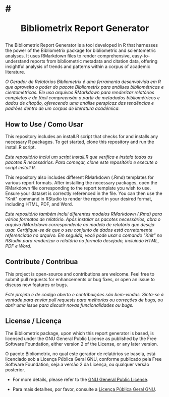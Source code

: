 # # <p align="center">Bibliometrix Report Generator</p>

The Bibliometrix Report Generator is a tool developed in R that harnesses the power of the Bibliometrix package for bibliometric and scientometric analyses. It uses RMarkdown files to render comprehensive, easy-to-understand reports from bibliometric metadata and citation data, offering insightful analysis of trends and patterns within a corpus of academic literature.

*O Gerador de Relatórios Bibliometrix é uma ferramenta desenvolvida em R que aproveita o poder do pacote Bibliometrix para análises bibliométricas e cientométricas. Ele usa arquivos RMarkdown para renderizar relatórios completos e de fácil compreensão a partir de metadados bibliométricos e dados de citação, oferecendo uma análise perspicaz das tendências e padrões dentro de um corpus de literatura acadêmica.*

## How to Use / Como Usar

This repository includes an install.R script that checks for and installs any necessary R packages. To get started, clone this repository and run the install.R script.

*Este repositório inclui um script install.R que verifica e instala todos os pacotes R necessários. Para começar, clone este repositório e execute o script install.R.*

This repository also includes different RMarkdown (.Rmd) templates for various report formats. After installing the necessary packages, open the RMarkdown file corresponding to the report template you wish to use. Ensure your dataset is correctly referenced in the file. You can then use the "Knit" command in RStudio to render the report in your desired format, including HTML, PDF, and Word.

*Este repositório também inclui diferentes modelos RMarkdown (.Rmd) para vários formatos de relatório. Após instalar os pacotes necessários, abra o arquivo RMarkdown correspondente ao modelo de relatório que deseja usar. Certifique-se de que o seu conjunto de dados está corretamente referenciado no arquivo. Em seguida, você pode usar o comando "Knit" no RStudio para renderizar o relatório no formato desejado, incluindo HTML, PDF e Word.*

## Contribute / Contribua

This project is open-source and contributions are welcome. Feel free to submit pull requests for enhancements or bug fixes, or open an issue to discuss new features or bugs.

*Este projeto é de código aberto e contribuições são bem-vindas. Sinta-se à vontade para enviar pull requests para melhorias ou correções de bugs, ou abrir uma issue para discutir novas funcionalidades ou bugs.*

## License / Licença

The Bibliometrix package, upon which this report generator is based, is licensed under the GNU General Public License as published by the Free Software Foundation, either version 2 of the License, or any later version.

O pacote Bibliometrix, no qual este gerador de relatórios se baseia, está licenciado sob a Licença Pública Geral GNU, conforme publicado pela Free Software Foundation, seja a versão 2 da Licença, ou qualquer versão posterior.

- For more details, please refer to the [GNU General Public License](https://github.com/massimoaria/bibliometrix).

- Para mais detalhes, por favor, consulte a [Licença Pública Geral GNU](https://github.com/massimoaria/bibliometrix).

